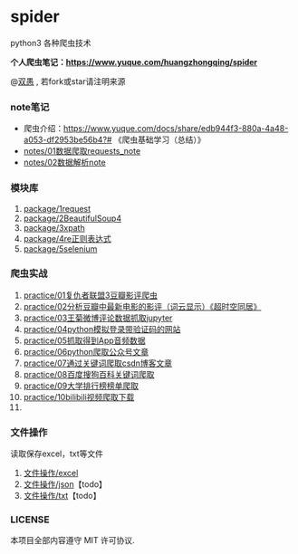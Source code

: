 # spider

python3 各种爬虫技术

**个人爬虫笔记：https://www.yuque.com/huangzhongqing/spider**

@[双愚](https://github.com/HuangCongQing/Spider) , 若fork或star请注明来源


### note笔记

* 爬虫介绍：https://www.yuque.com/docs/share/edb944f3-880a-4a48-a053-df2953be56b4?# 《爬虫基础学习（总结）》
* [notes/01数据爬取requests_note](notes/01数据爬取requests_note)
* [notes/02数据解析note](notes/02数据解析note)

### 模块库

1. [package/1request](package/1request)
2. [package/2BeautifulSoup4](package/2BeautifulSoup4)
3. [package/3xpath](package/3xpath)
4. [package/4re正则表达式](package/4re正则表达式)
5. [package/5selenium](package/5selenium)

### 爬虫实战

1. [practice/01复仇者联盟3豆瓣影评爬虫](practice/01复仇者联盟3豆瓣影评爬虫)
2. [practice/02分析豆瓣中最新电影的影评（词云显示）《超时空同居》](practice/02分析豆瓣中最新电影的影评（词云显示）《超时空同居》)
3. [practice/03王菊微博评论数据抓取jupyter](practice/03王菊微博评论数据抓取jupyter)
4. [practice/04python模拟登录带验证码的网站](practice/04python模拟登录带验证码的网站)
5. [practice/05抓取得到App音频数据](practice/05抓取得到App音频数据)
6. [practice/06python爬取公众号文章](practice/06python爬取公众号文章)
7. [practice/07通过关键词爬取csdn博客文章](practice/07通过关键词爬取csdn博客文章)
8. [practice/08百度搜狗百科关键词爬取](practice/08百度搜狗百科关键词爬取)
9. [practice/09大学排行榜榜单爬取](practice/09大学排行榜榜单爬取)
10. [practice/10bilibili视频爬取下载](practice/10bilibili视频爬取下载)
11.


### 文件操作

读取保存excel，txt等文件

1. [文件操作/excel](文件操作/excel)
2. [文件操作/json](文件操作/json)【todo】
3. [文件操作/txt](文件操作/txt)【todo】



### LICENSE

本项目全部内容遵守 MIT 许可协议.
